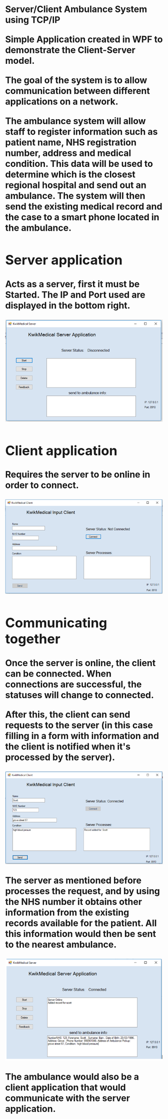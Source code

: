 <h1>Server/Client Ambulance System using TCP/IP<h/1>

Simple Application created in WPF to demonstrate the Client-Server model.

The goal of the system is to allow communication between different applications on a network.

The ambulance system will allow staff to register information such as patient name, NHS registration number, address and medical condition. This data will be used to determine which is the closest regional hospital and send out an ambulance. The system will then send the existing medical record and the case to a smart phone located in the ambulance.

<h2>Server application</h2>

Acts as a server, first it must be Started. The IP and Port used are displayed in the bottom right.

<img src="images/serverOff.PNG">

<h2>Client application</h2>

Requires the server to be online in order to connect.

<img src="images/clientOff.PNG"> 

<h2>Communicating together</h2>

Once the server is online, the client can be connected. When connections are successful, the statuses will change to connected.

After this, the client can send requests to the server (in this case filling in a form with information and the client is notified when it's processed by the server). 

<img src="images/CommunicationClient.PNG">


The server as mentioned before processes the request, and by using the NHS number it obtains other information from the existing records available for the patient. All this information would then be sent to the nearest ambulance.


<img src="images/CommunicationServer.PNG"> 


The ambulance would also be a client application that would communicate with the server application.



